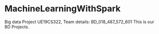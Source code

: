 # MachineLearningWithSpark
Big data Project UE19CS322, Team details: BD_018_487_572_601
This is our BD Projects.
